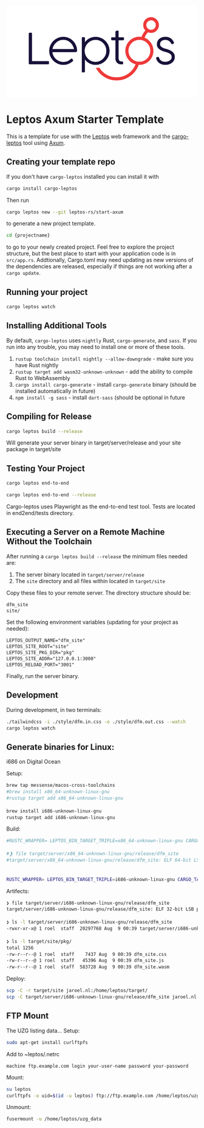 <picture>
    <source srcset="https://raw.githubusercontent.com/leptos-rs/leptos/main/docs/logos/Leptos_logo_Solid_White.svg" media="(prefers-color-scheme: dark)">
    <img src="https://raw.githubusercontent.com/leptos-rs/leptos/main/docs/logos/Leptos_logo_RGB.svg" alt="Leptos Logo">
</picture>

# Leptos Axum Starter Template

This is a template for use with the [Leptos](https://github.com/leptos-rs/leptos) web framework and the [cargo-leptos](https://github.com/akesson/cargo-leptos) tool using [Axum](https://github.com/tokio-rs/axum).

## Creating your template repo

If you don't have `cargo-leptos` installed you can install it with

```bash
cargo install cargo-leptos
```

Then run

```bash
cargo leptos new --git leptos-rs/start-axum
```

to generate a new project template.

```bash
cd {projectname}
```

to go to your newly created project.
Feel free to explore the project structure, but the best place to start with your application code is in `src/app.rs`.
Addtionally, Cargo.toml may need updating as new versions of the dependencies are released, especially if things are not working after a `cargo update`.

## Running your project

```bash
cargo leptos watch
```

## Installing Additional Tools

By default, `cargo-leptos` uses `nightly` Rust, `cargo-generate`, and `sass`. If you run into any trouble, you may need to install one or more of these tools.

1. `rustup toolchain install nightly --allow-downgrade` - make sure you have Rust nightly
2. `rustup target add wasm32-unknown-unknown` - add the ability to compile Rust to WebAssembly
3. `cargo install cargo-generate` - install `cargo-generate` binary (should be installed automatically in future)
4. `npm install -g sass` - install `dart-sass` (should be optional in future

## Compiling for Release

```bash
cargo leptos build --release
```

Will generate your server binary in target/server/release and your site package in target/site

## Testing Your Project

```bash
cargo leptos end-to-end
```

```bash
cargo leptos end-to-end --release
```

Cargo-leptos uses Playwright as the end-to-end test tool.
Tests are located in end2end/tests directory.

## Executing a Server on a Remote Machine Without the Toolchain

After running a `cargo leptos build --release` the minimum files needed are:

1. The server binary located in `target/server/release`
2. The `site` directory and all files within located in `target/site`

Copy these files to your remote server. The directory structure should be:

```text
dfm_site
site/
```

Set the following environment variables (updating for your project as needed):

```text
LEPTOS_OUTPUT_NAME="dfm_site"
LEPTOS_SITE_ROOT="site"
LEPTOS_SITE_PKG_DIR="pkg"
LEPTOS_SITE_ADDR="127.0.0.1:3000"
LEPTOS_RELOAD_PORT="3001"
```

Finally, run the server binary.


## Development

During development, in two terminals:

```bash
./tailwindcss -i ./style/dfm.in.css -o ./style/dfm.out.css --watch
cargo leptos watch
```


## Generate binaries for Linux:
i686 on Digital Ocean

Setup:

```bash
brew tap messense/macos-cross-toolchains
#brew install x86_64-unknown-linux-gnu
#rustup target add x86_64-unknown-linux-gnu

brew install i686-unknown-linux-gnu
rustup target add i686-unknown-linux-gnu
```

Build:
```bash
#RUSTC_WRAPPER= LEPTOS_BIN_TARGET_TRIPLE=x86_64-unknown-linux-gnu CARGO_TARGET_X86_64_UNKNOWN_LINUX_GNU_LINKER=x86_64-linux-gnu-gcc cargo leptos build --release

#❯ file target/server/x86_64-unknown-linux-gnu/release/dfm_site
#target/server/x86_64-unknown-linux-gnu/release/dfm_site: ELF 64-bit LSB pie executable, x86-64, version 1 (SYSV), dynamically linked, interpreter /lib64/ld-linux-x86-64.so.2, for GNU/Linux 2.6.16, with debug_info, not stripped


RUSTC_WRAPPER= LEPTOS_BIN_TARGET_TRIPLE=i686-unknown-linux-gnu CARGO_TARGET_I686_UNKNOWN_LINUX_GNU_LINKER=i686-unknown-linux-gnu-gcc cargo leptos build --release
```

Artifects:
```bash
❯ file target/server/i686-unknown-linux-gnu/release/dfm_site
target/server/i686-unknown-linux-gnu/release/dfm_site: ELF 32-bit LSB pie executable, Intel 80386, version 1 (SYSV), dynamically linked, interpreter /lib/ld-linux.so.2, for GNU/Linux 3.2.101, with debug_info, not stripped

❯ ls -l target/server/i686-unknown-linux-gnu/release/dfm_site
-rwxr-xr-x@ 1 roel  staff  20297768 Aug  9 00:39 target/server/i686-unknown-linux-gnu/release/dfm_site*

❯ ls -l target/site/pkg/
total 1256
-rw-r--r--@ 1 roel  staff    7437 Aug  9 00:39 dfm_site.css
-rw-r--r--@ 1 roel  staff   45396 Aug  9 00:39 dfm_site.js
-rw-r--r--@ 1 roel  staff  583728 Aug  9 00:39 dfm_site.wasm
```

Deploy:
```bash
scp -C -r target/site jaroel.nl:/home/leptos/target/
scp -C target/server/i686-unknown-linux-gnu/release/dfm_site jaroel.nl:/home/leptos/
```


## FTP Mount
The UZG listing data...
Setup:
```bash
sudo apt-get install curlftpfs
```
Add to ~leptos/.netrc
```text
machine ftp.example.com login your-user-name password your-password
```

Mount:
```bash
su leptos
curlftpfs -o uid=$(id -u leptos) ftp://ftp.example.com /home/leptos/uzg_data

```

Unmount:
```bash
fusermount -u /home/leptos/uzg_data

```
